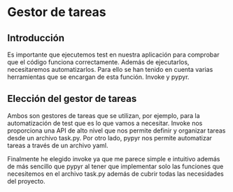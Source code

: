 # Gestor de tareas
## Introducción
Es importante que ejecutemos test en nuestra aplicación para comprobar que el código funciona correctamente. Además de ejecutarlos, necesitaremos automatizarlos. Para ello se han tenido en cuenta varias herramientas que se encargan de esta función. Invoke y pypyr.

## Elección del gestor de tareas
Ambos son gestores de tareas que se utilizan, por ejemplo, para la automatización de test que es lo que vamos a necesitar. Invoke nos proporciona una API de alto nivel que nos permite definir y organizar tareas desde un archivo task.py. Por otro lado, pypyr nos permite automatizar tareas a través de un archivo yaml.

Finalmente he elegido invoke ya que me parece simple e intuitivo además de más sencillo que pypyr al tener que implementar solo las funciones que necesitemos en el archivo task.py además de cubrir todas las necesidades del proyecto.